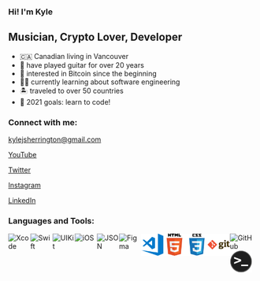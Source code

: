 ### Hi! I'm Kyle

## Musician, Crypto Lover, Developer

- 🇨🇦 Canadian living in Vancouver
- 🎸 have played guitar for over 20 years
- 🦍 interested in Bitcoin since the beginning
- 👨‍💻 currently learning about software engineering
- 🏝 traveled to over 50 countries
- 📕 2021 goals: learn to code!

### Connect with me:

kylejsherrington@gmail.com

[YouTube][youtube]

[Twitter][twitter]

[Instagram][instagram]

[LinkedIn][linkedin]

### Languages and Tools:

<img align="left" alt="Xcode" width="45px" src="https://img.icons8.com/nolan/64/xcode.png"/>
<img align="left" alt="Swift" width="45px" src="https://img.icons8.com/plasticine/100/000000/swift--v2.png"/>
<img align="left" alt="UIKit" width="45px" src="https://img.icons8.com/windows/32/000000/uikit.png"/>
<img align="left" alt="iOS" width="45px"  src="https://img.icons8.com/nolan/64/ios-logo.png"/>
<img align="left" alt="JSON" width="45px"  src="https://img.icons8.com/nolan/64/json.png"/>
<img align="left" alt="Figma" width="45px" src="https://img.icons8.com/windows/32/000000/figma.png"/>
<img align="left" alt="Visual Studio Code" width="45px" src="https://raw.githubusercontent.com/github/explore/80688e429a7d4ef2fca1e82350fe8e3517d3494d/topics/visual-studio-code/visual-studio-code.png" />
<img align="left" alt="HTML5" width="45px" src="https://raw.githubusercontent.com/github/explore/80688e429a7d4ef2fca1e82350fe8e3517d3494d/topics/html/html.png" />
<img align="left" alt="CSS3" width="45px" src="https://raw.githubusercontent.com/github/explore/80688e429a7d4ef2fca1e82350fe8e3517d3494d/topics/css/css.png" />
<img align="left" alt="Git" width="45px" src="https://raw.githubusercontent.com/github/explore/80688e429a7d4ef2fca1e82350fe8e3517d3494d/topics/git/git.png" />
<img align="left" alt="GitHub" width="45px"  src="https://img.icons8.com/plasticine/100/000000/github.png"/>
<img align="left" alt="Terminal" width="45px" src="https://raw.githubusercontent.com/github/explore/80688e429a7d4ef2fca1e82350fe8e3517d3494d/topics/terminal/terminal.png" />

<br />
<br />

[youtube]: https://www.youtube.com/c/kylesherrington
[twitter]: https://www.twitter.com/kylesherrington
[instagram]: https://www.instagram.com/kyle_sherrington
[linkedin]: https://www.linkedin.com/in/kylesherrington
